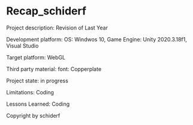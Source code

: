 # Recap_schiderf

Project description: Revision of Last Year

Development platform: OS: Windwos 10, Game Engine: Unity 2020.3.18f1, Visual Studio

Target platform: WebGL

Third party material: font: Copperplate

Project state: in progress

Limitations: Coding

Lessons Learned: Coding

Copyright by schiderf
